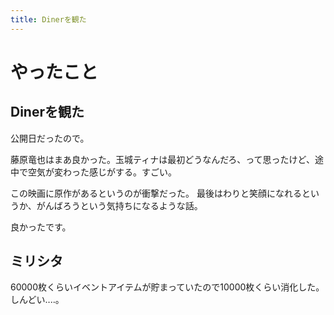 ```yaml
---
title: Dinerを観た
---
```


# やったこと

## Dinerを観た

公開日だったので。

藤原竜也はまあ良かった。玉城ティナは最初どうなんだろ、って思ったけど、途中で空気が変わった感じがする。すごい。

この映画に原作があるというのが衝撃だった。
最後はわりと笑顔になれるというか、がんばろうという気持ちになるような話。

良かったです。

## ミリシタ

60000枚くらいイベントアイテムが貯まっていたので10000枚くらい消化した。
しんどい‥‥。
